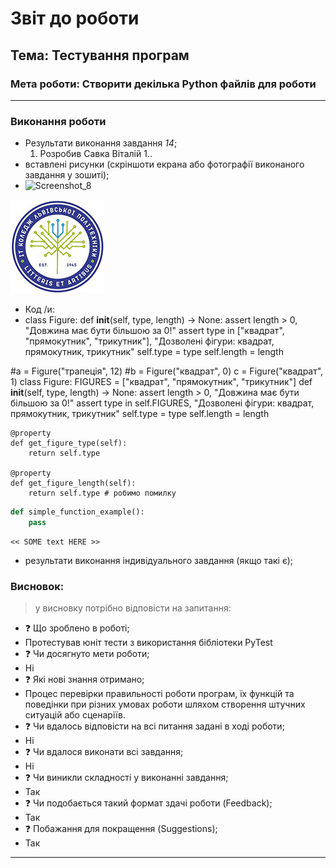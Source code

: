 # Звіт до роботи
## Тема: Тестування програм
### Мета роботи: Cтворити декілька Python файлів для роботи
---
### Виконання роботи
- Результати виконання завдання *14*;
    1. Розробив Савка Віталій
    1..
- вставлені рисунки (скріншоти екрана або фотографії виконаного завдання у зошиті);
- ![Screenshot_8](https://user-images.githubusercontent.com/111871895/202234838-f386fbc6-5a62-48c7-b56a-dd1546cc47dc.png)

> 

![alt text](https://github.com/BobasB/it_college/raw/main/reports/pictures/logo-lit.jpg "ІТ Коледж")

- Код /и:
- class Figure:
    def __init__(self, type, length) -> None:
        assert length > 0, "Довжина має бути більшою за 0!"
        assert type in ["квадрат", "прямокутник", "трикутник"], "Дозволені фігури: квадрат, прямокутник, трикутник"
        self.type = type
        self.length = length

#a = Figure("трапеція", 12)
#b = Figure("квадрат", 0)
c = Figure("квадрат", 1)
class Figure:
    FIGURES = ["квадрат", "прямокутник", "трикутник"]
    def __init__(self, type, length) -> None:
        assert length > 0, "Довжина має бути більшою за 0!"
        assert type in self.FIGURES, "Дозволені фігури: квадрат, прямокутник, трикутник"
        self.type = type
        self.length = length

    @property
    def get_figure_type(self):
        return self.type

    @property
    def get_figure_length(self):
        return self.type # робимо помилку
```python
def simple_function_example():
    pass
```
```text
<< SOME text HERE >>
```

- результати виконання індивідуального завдання (якщо такі є);

### Висновок: 
> у висновку потрібно відповісти на запитання:
- :question: Що зроблено в роботі;
- Протестував юніт тести з використання бібліотеки PyTest
- :question: Чи досягнуто мети роботи;
- Ні
- :question: Які нові знання отримано;
-  Процес перевірки правильності роботи програм, їх функцій та поведінки при різних умовах роботи шляхом створення штучних ситуацій або сценаріїв.
- :question: Чи вдалось відповісти на всі питання задані в ході роботи;
- Ні
- :question: Чи вдалося виконати всі завдання;
- Ні
- :question: Чи виникли складності у виконанні завдання;
- Так
- :question: Чи подобається такий формат здачі роботи (Feedback);
- Так
- :question: Побажання для покращення (Suggestions);
- Так
---

